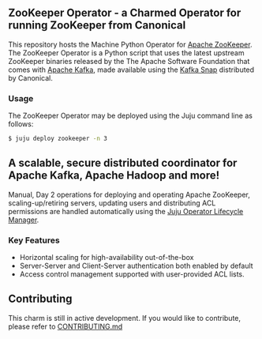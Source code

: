 ## ZooKeeper Operator - a Charmed Operator for running ZooKeeper from Canonical

This repository hosts the Machine Python Operator for [Apache ZooKeeper](https://zookeeper.apache.org/index.html).
The ZooKeeper Operator is a Python script that uses the latest upstream ZooKeeper binaries released by the The Apache Software Foundation that comes with [Apache Kafka](https://github.com/apache/kafka), made available using the [Kafka Snap](https://snapcraft.io/kafka) distributed by Canonical.

### Usage

The ZooKeeper Operator may be deployed using the Juju command line as follows:

```bash
$ juju deploy zookeeper -n 3
```

## A scalable, secure distributed coordinator for Apache Kafka, Apache Hadoop and more!

Manual, Day 2 operations for deploying and operating Apache ZooKeeper, scaling-up/retiring servers, updating users and distributing ACL permissions are handled automatically using the [Juju Operator Lifecycle Manager](https://juju.is/docs/olm).

### Key Features
- Horizontal scaling for high-availability out-of-the-box
- Server-Server and Client-Server authentication both enabled by default
- Access control management supported with user-provided ACL lists.

## Contributing

This charm is still in active development. If you would like to contribute, please refer to [CONTRIBUTING.md](https://github.com/canonical/zookeeper-operator/blob/main/CONTRIBUTING.md)
